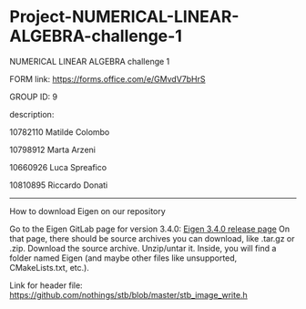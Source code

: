 # Project-NUMERICAL-LINEAR-ALGEBRA-challenge-1
NUMERICAL LINEAR ALGEBRA challenge 1


FORM link:
https://forms.office.com/e/GMvdV7bHrS


GROUP ID: 9

description:   

10782110 Matilde Colombo

10798912 Marta Arzeni

10660926 Luca Spreafico

10810895 Riccardo Donati

____________________________________________



How to download Eigen on our repository 

Go to the Eigen GitLab page for version 3.4.0: [Eigen 3.4.0 release page](https://gitlab.com/libeigen/eigen/-/releases/3.4.0?utm_source=chatgpt.com)
On that page, there should be source archives you can download, like .tar.gz or .zip. Download the source archive. Unzip/untar it. Inside, you will find a folder named Eigen (and maybe other files like unsupported, CMakeLists.txt, etc.).

Link for header file: https://github.com/nothings/stb/blob/master/stb_image_write.h

